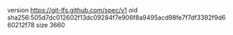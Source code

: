 version https://git-lfs.github.com/spec/v1
oid sha256:505d7dc012602f13dc09284f7e906f8a9495acd98fe7f7df3392f9d660212f78
size 3660
